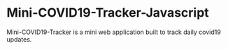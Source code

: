 # Mini-COVID19-Tracker-Javascript
Mini-COVID19-Tracker is a mini web application built to track daily covid19 updates.
